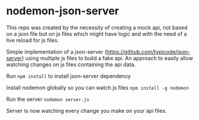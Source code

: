 # nodemon-json-server

This repo was created by the necessity of creating a mock api, not based on a json file but on js files which might have logic and with the need of a live reload for js files.

Simple implementation of a json-server (https://github.com/typicode/json-server) using multiple js files to build a fake api.
An approach to easily allow watching changes on js files containing the api data.

Run `npm install` to install json-server dependency

Install nodemon globally so you can watch js files `npm install -g nodemon`

Run the server `nodemon server.js`

Server is now watching every change you make on your api files.
